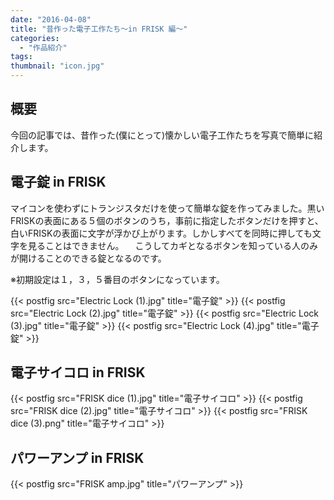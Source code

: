 ```yaml
---
date: "2016-04-08"
title: "昔作った電子工作たち～in FRISK 編～"
categories:
  - "作品紹介"
tags:
thumbnail: "icon.jpg"
---
```


## 概要

今回の記事では、昔作った(僕にとって)懐かしい電子工作たちを写真で簡単に紹介します。
<!--more-->

## 電子錠 in FRISK

マイコンを使わずにトランジスタだけを使って簡単な錠を作ってみました。黒いFRISKの表面にある５個のボタンのうち，事前に指定したボタンだけを押すと、白いFRISKの表面に文字が浮かび上がります。しかしすべてを同時に押しても文字を見ることはできません。
　こうしてカギとなるボタンを知っている人のみが開けることのできる錠となるのです。

※初期設定は１，３，５番目のボタンになっています。

{{< postfig src="Electric Lock (1).jpg" title="電子錠" >}}
{{< postfig src="Electric Lock (2).jpg" title="電子錠" >}}
{{< postfig src="Electric Lock (3).jpg" title="電子錠" >}}
{{< postfig src="Electric Lock (4).jpg" title="電子錠" >}}

## 電子サイコロ in FRISK

{{< postfig src="FRISK dice (1).jpg" title="電子サイコロ" >}}
{{< postfig src="FRISK dice (2).jpg" title="電子サイコロ" >}}
{{< postfig src="FRISK dice (3).png" title="電子サイコロ" >}}

## パワーアンプ in FRISK

{{< postfig src="FRISK amp.jpg" title="パワーアンプ" >}}

